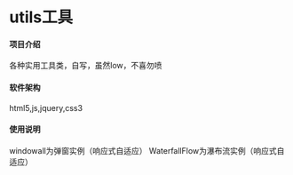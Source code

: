 # utils工具

#### 项目介绍
各种实用工具类，自写，虽然low，不喜勿喷


#### 软件架构
html5,js,jquery,css3


#### 使用说明

windowall为弹窗实例（响应式自适应）
WaterfallFlow为瀑布流实例（响应式自适应）
